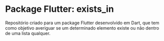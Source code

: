 # Package Flutter: exists_in
Repositório criado para um package Flutter desenvolvido em Dart, que tem como objetivo averiguar se um determinado elemento existe ou não dentro de uma lista qualquer.
